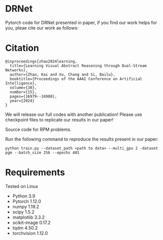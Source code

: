# DRNet
Pytorch code for DRNet presented in paper, if you find our work helps for you, pleae cite our work as follows:

# Citation
```
@inproceedings{zhao2024learning,
  title={Learning Visual Abstract Reasoning through Dual-Stream Networks},
  author={Zhao, Kai and Xu, Chang and Si, Bailu},
  booktitle={Proceedings of the AAAI Conference on Artificial Intelligence},
  volume={38},
  number={15},
  pages={16979--16988},
  year={2024}
}
```

We will release our full codes with another publication! Please use checkpoint files to replicate our results in our paper!

Source code for RPM problems. 

Run the following command to reproduce the results present in our paper:
```
python train.py --dataset_path <path to data> --multi_gpu 2 -dataset pgm --batch_size 256 --epochs 401
```
# Requirements
Tested on Linux
- Python 3.9
- Pytorch 1.12.0
- numpy 1.19.2
- scipy 1.5.2
- matplotlib 3.3.2
- scikit-image 0.17.2
- tqdm 4.50.2
- torchvision 1.12.0
